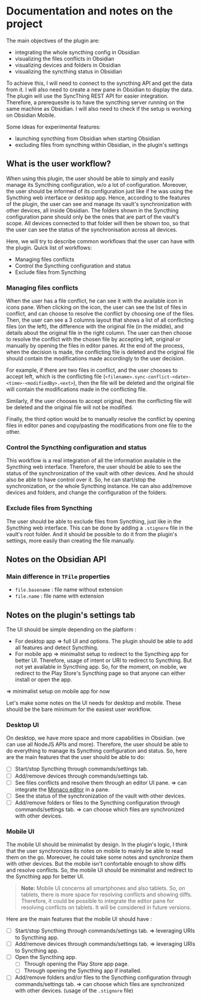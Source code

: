 # Documentation and notes on the project

The main objectives of the plugin are:

- integrating the whole syncthing config in Obsidian
- visualizing the files conflicts in Obsidian
- visualizing devices and folders in Obsidian
- visualizing the syncthing status in Obsidian

To achieve this, I will need to connect to the syncthing API and get the data from it. I will also need to create a new pane in Obsidian to display the data.
The plugin will use the SyncThing REST API for easier integration. Therefore, a prerequesite is to have the syncthing server running on the same machine as Obsidian.
I will also need to check if the setup is working on Obsidian Mobile.

Some ideas for experimental features:

- launching syncthing from Obsidian when starting Obsidian
- excluding files from syncthing within Obsidian, in the plugin's settings

## What is the user workflow?

When using this plugin, the user should be able to simply and easily manage its Syncthing configuration, w/o a lot of configuration.
Moreover, the user should be informed of its configuration just like if he was using the Syncthing web interface or desktop app.
Hence, according to the features of the plugin, the user can see and manage its vault's synchronization with other devices, all inside Obsidian.
The folders shown in the Syncthing configuration pane should only be the ones that are part of the vault's scope.
All devices connected to that folder will then be shown too, so that the user can see the status of the synchronisation across all devices.

Here, we will try to describe common workflows that the user can have with the plugin.
Quick list of workflows:

- Managing files conflicts
- Control the Syncthing configuration and status
- Exclude files from Syncthing

### Managing files conflicts

When the user has a file conflict, he can see it with the available icon in icons pane.
When clicking on the icon, the user can see the list of files in conflict, and can choose to resolve the conflict by choosing one of the files.
Then, the user can see a 3 columns layout that shows a list of all conflicting files (on the left), the difference with the original file (in the middle), and details about the original file in the right column.
The user can then choose to resolve the conflict with the chosen file by accepting left, original or manually by opening the files in editor panes.
At the end of the process, when the decision is made, the conflicting file is deleted and the original file should contain the modifications made accordingly to the user decision.

For example, if there are two files in conflict, and the user chooses to accept left, which is the conflicting file (`<filename>.sync-conflict-<date>-<time>-<modifiedBy>.<ext>`), then the file will be deleted and the original file will contain the modifications made in the conflicting file.

Similarly, if the user chooses to accept original, then the conflicting file will be deleted and the original file will not be modified.

Finally, the third option would be to manually resolve the conflict by opening files in editor panes and copy/pasting the modifications from one file to the other.

### Control the Syncthing configuration and status

This workflow is a real integration of all the information available in the Syncthing web interface.
Therefore, the user should be able to see the status of the synchronization of the vault with other devices.
And he should also be able to have control over it.
So, he can start/stop the synchronization, or the whole Syncthing instance.
He can also add/remove devices and folders, and change the configuration of the folders.

### Exclude files from Syncthing

The user should be able to exclude files from Syncthing, just like in the Syncthing web interface.
This can be done by adding a `.stignore` file in the vault's root folder.
And it should be possible to do it from the plugin's settings, more easily than creating the file manually.

## Notes on the Obsidian API

### Main difference in `TFile` properties

- `file.basename` : file name without extension
- `file.name` : file name with extension

## Notes on the plugin's settings tab

 The UI should be simple depending on the platform :

- For desktop app => full UI and options. The plugin should be able to add all features and detect Syncthing.
- For mobile app => minimalist setup to redirect to the Syncthing app for better UI. Therefore, usage of intent or URI to redirect to Syncthing. But not yet available in Syncthing app. So, for the moment, on mobile, we redirect to the Play Store's Syncthing page so that anyone can either install or open the app.

=> minimalist setup on mobile app for now

Let's make some notes on the UI needs for desktop and mobile. These should be the bare minimum for the easiest user workflow.

### Desktop UI

On desktop, we have more space and more capabilities in Obsidian. (we can use all NodeJS APIs and more). Therefore, the user should be able to do everything to manage its Syncthing configuration and status.
So, here are the main features that the user should be able to do:

- [ ] Start/stop Syncthing through commands/settings tab.
- [ ] Add/remove devices through commands/settings tab.
- [ ] See files conflicts and resolve them through an editor UI pane. => can integrate the [Monaco editor](https://microsoft.github.io/monaco-editor/) in a pane.
- [ ] See the status of the synchronization of the vault with other devices.
- [ ] Add/remove folders or files to the Syncthing configuration through commands/settings tab. => can choose which files are synchronized with other devices.

### Mobile UI

The mobile UI should be minimalist by design. In the plugin's logic, I think that the user synchronizes its notes on mobile to mainly be able to read them on the go. Moreover, he could take some notes and synchronize them with other devices. But the mobile isn't confortable enough to show diffs and resolve conflicts. So, the mobile UI should be minimalist and redirect to the Syncthing app for better UI.

> **Note:** Mobile UI concerns all smartphones and also tablets. So, on tablets, there is more space for resolving conflicts and showing diffs. Therefore, it could be possible to integrate the editor pane for resolving conflicts on tablets. It will be considered in future versions.

Here are the main features that the mobile UI should have :

- [ ] Start/stop Syncthing through commands/settings tab. => leveraging URIs to Syncthing app.
- [ ] Add/remove devices through commands/settings tab. => leveraging URIs to Syncthing app.
- [ ] Open the Syncthing app.
  - [ ] Through opening the Play Store app page.
  - [ ] Through opening the Syncthing app if installed.
- [ ] Add/remove folders and/or files to the Syncthing configuration through commands/settings tab. => can choose which files are synchronized with other devices. (usage of the `.stignore` file)
